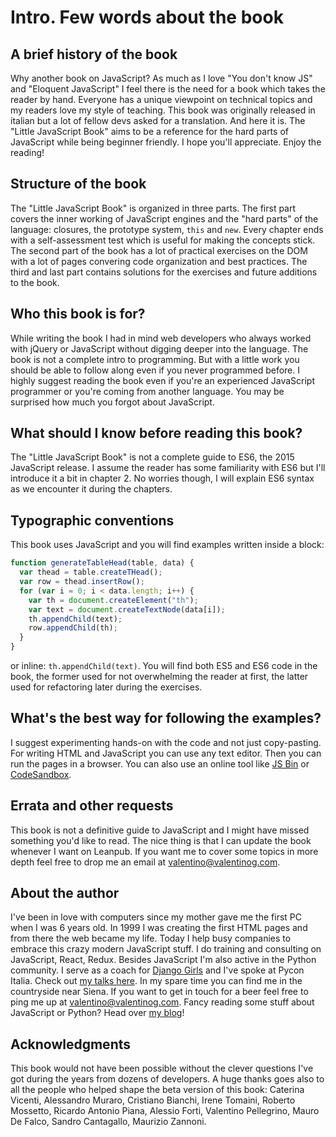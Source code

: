 # Intro. Few words about the book

## A brief history of the book

Why another book on JavaScript? As much as I love "You don't know JS" and "Eloquent JavaScript" I feel there is the need for a book which takes the reader by hand. Everyone has a unique viewpoint on technical topics and my readers love my style of teaching. This book was originally released in italian but a lot of fellow devs asked for a translation. And here it is. The "Little JavaScript Book" aims to be a reference for the hard parts of JavaScript while being beginner friendly. I hope you'll appreciate. Enjoy the reading!

## Structure of the book

The "Little JavaScript Book" is organized in three parts. The first part covers the inner working of JavaScript engines and the "hard parts" of the language: closures, the prototype system, `this` and `new`. Every chapter ends with a self-assessment test which is useful for making the concepts stick. The second part of the book has a lot of practical exercises on the DOM with a lot of pages convering code organization and best practices. The third and last part contains solutions for the exercises and future additions to the book.

## Who this book is for?

While writing the book I had in mind web developers who always worked with jQuery or JavaScript without digging deeper into the language. The book is not a complete intro to programming. But with a little work you should be able to follow along even if you never programmed before. I highly suggest reading the book even if you're an experienced JavaScript programmer or you're coming from another language. You may be surprised how much you forgot about JavaScript.

## What should I know before reading this book?

The "Little JavaScript Book" is not a complete guide to ES6, the 2015 JavaScript release. I assume the reader has some familiarity with ES6 but I'll introduce it a bit in chapter 2. No worries though, I will explain ES6 syntax as we encounter it during the chapters.

## Typographic conventions

This book uses JavaScript and you will find examples written inside a block:

```js
function generateTableHead(table, data) {
  var thead = table.createTHead();
  var row = thead.insertRow();
  for (var i = 0; i < data.length; i++) {
    var th = document.createElement("th");
    var text = document.createTextNode(data[i]);
    th.appendChild(text);
    row.appendChild(th);
  }
}
```
or inline: `th.appendChild(text)`. You will find both ES5 and ES6 code in the book, the former used for not overwhelming the reader at first, the latter used for refactoring later during the exercises.

## What's the best way for following the examples?

I suggest experimenting hands-on with the code and not just copy-pasting. For writing HTML and JavaScript you can use any text editor. Then you can run the pages in a browser. You can also use an online tool like [JS Bin](https://jsbin.com) or [CodeSandbox](https://codesandbox.io/).

## Errata and other requests

This book is not a definitive guide to JavaScript and I might have missed something you'd like to read. The nice thing is that I can update the book whenever I want on Leanpub. If you want me to cover some topics in more depth feel free to drop me an email at valentino@valentinog.com.

## About the author

I've been in love with computers since my mother gave me the first PC when I was 6 years old. In 1999 I was creating the first HTML pages and from there the web became my life. Today I help busy companies to embrace this crazy modern JavaScript stuff. I do training and consulting on JavaScript, React, Redux. Besides JavaScript I'm also active in the Python community. I serve as a coach for [Django Girls](https://djangogirls.org/) and I've spoke at Pycon Italia. Check out [my talks here](https://www.valentinog.com/talks). In my spare time you can find me in the countryside near Siena. If you want to get in touch for a beer feel free to ping me up at valentino@valentinog.com. Fancy reading some stuff about JavaScript or Python? Head over [my blog](https://www.valentinog.com/blog/)!

## Acknowledgments

This book would not have been possible without the clever questions I've got during the years from dozens of developers. A huge thanks goes also to all the people who helped shape the beta version of this book: Caterina Vicenti, Alessandro Muraro, Cristiano Bianchi, Irene Tomaini, Roberto Mossetto, Ricardo Antonio Piana, Alessio Forti, Valentino Pellegrino, Mauro De Falco, Sandro Cantagallo, Maurizio Zannoni.
